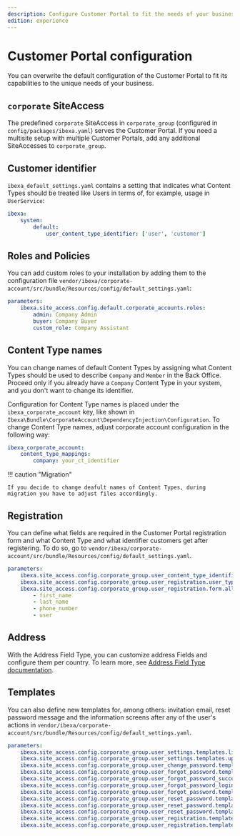 ```yaml
---
description: Configure Customer Portal to fit the needs of your business.
edition: experience
---
```


# Customer Portal configuration

You can overwrite the default configuration of the Customer Portal
to fit its capabilities to the unique needs of your business.

## `corporate` SiteAccess

The predefined `corporate` SiteAccess in `corporate_group`
(configured in `config/packages/ibexa.yaml`) serves the Customer Portal.
If you need a multisite setup with multiple Customer Portals,
add any additional SiteAccesses to `corporate_group`.

## Customer identifier

`ibexa_default_settings.yaml` contains a setting that indicates what Content Types should be treated like Users in terms of, for example, usage in `UserService`:

```yaml
ibexa:
    system:
        default:
            user_content_type_identifier: ['user', 'customer']
```

## Roles and Policies

You can add custom roles to your installation
by adding them to the configuration file `vendor/ibexa/corporate-account/src/bundle/Resources/config/default_settings.yaml`:

```yaml
parameters:
    ibexa.site_access.config.default.corporate_accounts.roles:
        admin: Company Admin
        buyer: Company Buyer
        custom_role: Company Assistant
```

## Content Type names

You can change names of default Content Types by assigning what
Content Types should be used to describe `Company` and `Member` in the Back Office.
Proceed only if you already have a `Company` Content Type in your system, and you don't want to change its identifier.

Configuration for Content Type names is placed under the `ibexa_corporate_account` key,
like shown in `Ibexa\Bundle\CorporateAccount\DependencyInjection\Configuration`.
To change Content Type names, adjust corporate account configuration in the following way:

```yaml
ibexa_corporate_account:
    content_type_mappings:
        company: your_ct_identifier
```

!!! caution "Migration"

    If you decide to change deafult names of Content Types, during migration you have to adjust files accordingly.


## Registration

You can define what fields are required in the Customer Portal registration form 
and what Content Type and what identifier customers get after registering.
To do so, go to `vendor/ibexa/corporate-account/src/bundle/Resources/config/default_settings.yaml`.

```yaml
parameters:
    ibexa.site_access.config.corporate_group.user_content_type_identifier: [ 'member' ]
    ibexa.site_access.config.corporate_group.user_registration.user_type_identifier: 'member'
    ibexa.site_access.config.corporate_group.user_registration.form.allowed_field_definitions_identifiers:
        - first_name
        - last_name
        - phone_number
        - user
```

## Address

With the Address Field Type, you can customize address Fields and configure them per country.
To learn more, see [Address Field Type documentation](addressfield.md).

## Templates

You can also define new templates for, among others: invitation email,
reset password message and the information screens after any of the user's actions in 
`vendor/ibexa/corporate-account/src/bundle/Resources/config/default_settings.yaml`.

```yaml
parameters:
    ibexa.site_access.config.corporate_group.user_settings.templates.list: "@@ibexadesign/customer_portal/account/settings/list.html.twig"
    ibexa.site_access.config.corporate_group.user_settings.templates.update: "@@ibexadesign/customer_portal/account/settings/update.html.twig"
    ibexa.site_access.config.corporate_group.user_change_password.templates.form: "@@ibexadesign/customer_portal/account/change_password/index.html.twig"
    ibexa.site_access.config.corporate_group.user_forgot_password.templates.form: "@@ibexadesign/customer_portal/account/forgot_password/index.html.twig"
    ibexa.site_access.config.corporate_group.user_forgot_password_success.templates.form: "@@ibexadesign/customer_portal/account/forgot_password/confirmation_page.html.twig"
    ibexa.site_access.config.corporate_group.user_forgot_password_login.templates.form: "@@ibexadesign/customer_portal/account/forgot_password/index_with_login.html.twig"
    ibexa.site_access.config.corporate_group.user_forgot_password.templates.mail: "@@ibexadesign/customer_portal/account/forgot_password/mail.html.twig"
    ibexa.site_access.config.corporate_group.user_reset_password.templates.form: "@@ibexadesign/customer_portal/account/reset_password/index.html.twig"
    ibexa.site_access.config.corporate_group.user_reset_password.templates.invalid_link: "@@ibexadesign/customer_portal/account/reset_password/invalid_link_page.html.twig"
    ibexa.site_access.config.corporate_group.user_reset_password.templates.success: "@@ibexadesign/customer_portal/account/reset_password/confirmation_page.html.twig"
    ibexa.site_access.config.corporate_group.user_registration.templates.form: "@@ibexadesign/customer_portal/account/register/index.html.twig"
    ibexa.site_access.config.corporate_group.user_registration.templates.confirmation: "@@ibexadesign/customer_portal/account/register/register_confirmation.html.twig"
```
